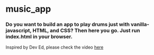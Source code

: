 # music_app
### Do you want to build an app to play drums just with vanilla-javascript, HTML, and CSS? Then here you go. Just run index.html in your browser.

Inspired by Dev Ed, please check the video [here](https://www.youtube.com/watch?v=2VJlzeEVL8A&ab_channel=DevEd)
